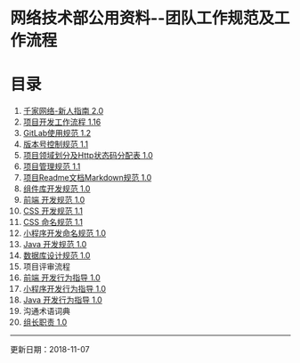 # 网络技术部公用资料--团队工作规范及工作流程

# 目录
1. [千家网络-新人指南 2.0](http://git.allhome.com.cn/NetWorksDatas/Public/standard/blob/master/%E5%8D%83%E5%AE%B6%E7%BD%91%E7%BB%9C-%E6%96%B0%E4%BA%BA%E6%8C%87%E5%8D%97%202.0.jpg)
2. [项目开发工作流程 1.16](http://git.allhome.com.cn/NetWorksDatas/Public/standard/blob/master/%E9%A1%B9%E7%9B%AE%E5%BC%80%E5%8F%91%E5%B7%A5%E4%BD%9C%E6%B5%81%E7%A8%8B%201.16.pdf)
3. [GitLab使用规范 1.2](http://git.allhome.com.cn/NetWorksDatas/Public/standard/blob/master/GitLab%E4%BD%BF%E7%94%A8%E8%A7%84%E8%8C%83%201.2.png)
4. [版本号控制规范 1.1](http://git.allhome.com.cn/NetWorksDatas/Public/standard/blob/master/%E7%89%88%E6%9C%AC%E5%8F%B7%E6%8E%A7%E5%88%B6%E8%A7%84%E8%8C%83%201.1.md)
5. [项目领域划分及Http状态码分配表 1.0](http://git.allhome.com.cn/NetWorksDatas/Public/standard/blob/master/%E9%A1%B9%E7%9B%AE%E9%A2%86%E5%9F%9F%E5%88%92%E5%88%86%E5%8F%8AHttp%E7%8A%B6%E6%80%81%E7%A0%81%E5%88%86%E9%85%8D%E8%A1%A8%201.0.md)
6. [项目管理规范 1.1](http://git.allhome.com.cn/NetWorksDatas/Public/standard/blob/master/%E9%A1%B9%E7%9B%AE%E7%AE%A1%E7%90%86%E8%A7%84%E8%8C%83%201.1.md)
7. [项目Readme文档Markdown规范 1.0](http://git.allhome.com.cn/NetWorksDatas/Public/standard/blob/master/Readme%E6%96%87%E6%A1%A3Markdown%E8%A7%84%E8%8C%83%201.0.md)
8. [组件库开发规范 1.0](http://git.allhome.com.cn/NetWorksDatas/Public/standard/blob/master/%E7%BB%84%E4%BB%B6%E5%BA%93%E5%BC%80%E5%8F%91%E8%A7%84%E8%8C%83%201.0.md)
9. [前端 开发规范 1.0](http://git.allhome.com.cn/NetWorksDatas/Public/standard/blob/master/%E5%89%8D%E7%AB%AF%20%E5%BC%80%E5%8F%91%E8%A7%84%E8%8C%83%201.0.md)
10. [CSS 开发规范 1.1](http://git.allhome.com.cn/NetWorksDatas/Public/standard/blob/master/css%E5%BC%80%E5%8F%91%E8%A7%84%E8%8C%83%201.1.md)
11. [CSS 命名规范 1.1](http://git.allhome.com.cn/NetWorksDatas/Public/standard/blob/master/css%E5%91%BD%E5%90%8D%E8%A7%84%E8%8C%83%201.1.md)
12. [小程序开发命名规范 1.0](http://git.allhome.com.cn/NetWorksDatas/Public/standard/blob/master/%E5%B0%8F%E7%A8%8B%E5%BA%8F%E5%BC%80%E5%8F%91%E5%91%BD%E5%90%8D%E8%A7%84%E8%8C%83%201.0.md)
13. [Java 开发规范 1.0](http://git.allhome.com.cn/NetWorksDatas/Public/standard/blob/master/Java%20%E5%BC%80%E5%8F%91%E8%A7%84%E8%8C%83%201.0.md)
14. [数据库设计规范 1.0](http://git.allhome.com.cn/NetWorksDatas/Public/standard/blob/master/%E6%95%B0%E6%8D%AE%E5%BA%93%E8%A7%84%E8%8C%83%201.0.md)
15. 项目评审流程
16. [前端 开发行为指导 1.0](http://git.allhome.com.cn/NetWorksDatas/Public/standard/blob/master/%E5%89%8D%E7%AB%AF%20%E5%BC%80%E5%8F%91%E8%A1%8C%E4%B8%BA%E6%8C%87%E5%AF%BC%201.0.md)
17. [小程序开发行为指导 1.0](http://git.allhome.com.cn/NetWorksDatas/Public/standard/blob/master/%E5%B0%8F%E7%A8%8B%E5%BA%8F%E5%BC%80%E5%8F%91%E8%A1%8C%E4%B8%BA%E6%8C%87%E5%AF%BC%201.0.md)
18. [Java 开发行为指导 1.0](http://git.allhome.com.cn/NetWorksDatas/Public/standard/blob/master/Java%20%E5%BC%80%E5%8F%91%E8%A1%8C%E4%B8%BA%E6%8C%87%E5%AF%BC%201.0.md)
19. 沟通术语词典
20. [组长职责 1.0](http://git.allhome.com.cn/NetWorksDatas/Public/standard/blob/master/%E7%BB%84%E9%95%BF%E8%81%8C%E8%B4%A3%201.0.md)

---

更新日期：2018-11-07
